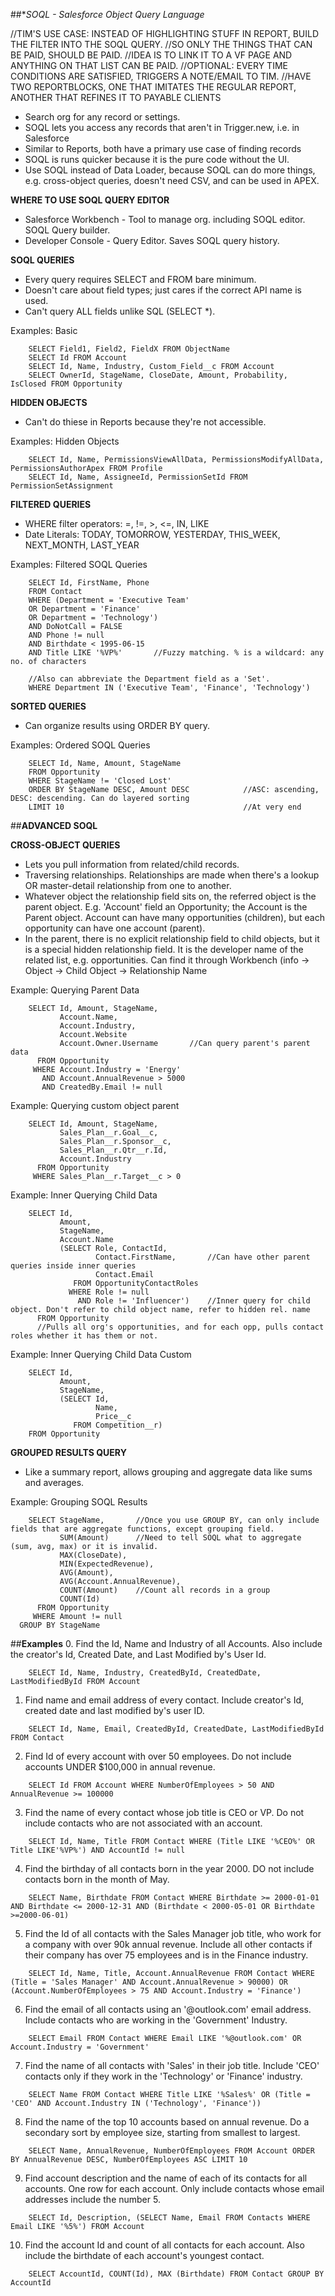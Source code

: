 ##**SOQL - Salesforce Object Query Language*

//TIM'S USE CASE: INSTEAD OF HIGHLIGHTING STUFF IN REPORT, BUILD THE FILTER INTO THE SOQL QUERY.
//SO ONLY THE THINGS THAT CAN BE PAID, SHOULD BE PAID.
//IDEA IS TO LINK IT TO A VF PAGE AND ANYTHING ON THAT LIST CAN BE PAID.
//OPTIONAL: EVERY TIME CONDITIONS ARE SATISFIED, TRIGGERS A NOTE/EMAIL TO TIM.
//HAVE TWO REPORTBLOCKS, ONE THAT IMITATES THE REGULAR REPORT, ANOTHER THAT REFINES IT TO PAYABLE CLIENTS

- Search org for any record or settings.
- SOQL lets you access any records that aren't in Trigger.new, i.e. in Salesforce
- Similar to Reports, both have a primary use case of finding records
- SOQL is runs quicker because it is the pure code without the UI.
- Use SOQL instead of Data Loader, because SOQL can do more things, e.g. cross-object queries, doesn't need CSV, and can be used in APEX.
	
**WHERE TO USE SOQL QUERY EDITOR**	
- Salesforce Workbench - Tool to manage org. including SOQL editor. SOQL Query builder.
- Developer Console - Query Editor. Saves SOQL query history.
	
	

**SOQL QUERIES**
- Every query requires SELECT and FROM bare minimum.
- Doesn't care about field types; just cares if the correct API name is used.
- Can't query ALL fields unlike SQL (SELECT *).

Examples: Basic
```Apex
	SELECT Field1, Field2, FieldX FROM ObjectName
	SELECT Id FROM Account
	SELECT Id, Name, Industry, Custom_Field__c FROM Account
	SELECT OwnerId, StageName, CloseDate, Amount, Probability, IsClosed FROM Opportunity
```

**HIDDEN OBJECTS**
- Can't do thiese in Reports because they're not accessible.

Examples: Hidden Objects
```Apex
	SELECT Id, Name, PermissionsViewAllData, PermissionsModifyAllData, PermissionsAuthorApex FROM Profile
	SELECT Id, Name, AssigneeId, PermissionSetId FROM PermissionSetAssignment
```

**FILTERED QUERIES**
- WHERE filter operators: =, !=, >, <=, IN, LIKE
- Date Literals: TODAY, TOMORROW, YESTERDAY, THIS_WEEK, NEXT_MONTH, LAST_YEAR

Examples: Filtered SOQL Queries
```Apex
	SELECT Id, FirstName, Phone 
	FROM Contact 
	WHERE (Department = 'Executive Team'
	OR Department = 'Finance'
	OR Department = 'Technology')
	AND DoNotCall = FALSE 
	AND Phone != null
	AND Birthdate < 1995-06-15
	AND Title LIKE '%VP%'		//Fuzzy matching. % is a wildcard: any no. of characters
	
	//Also can abbreviate the Department field as a 'Set'.
	WHERE Department IN ('Executive Team', 'Finance', 'Technology')
```
 
**SORTED QUERIES**
- Can organize results using ORDER BY query.

Examples: Ordered SOQL Queries
```Apex
	SELECT Id, Name, Amount, StageName
	FROM Opportunity
	WHERE StageName != 'Closed Lost'
	ORDER BY StageName DESC, Amount DESC			//ASC: ascending, DESC: descending. Can do layered sorting
	LIMIT 10										//At very end
```
	

##**ADVANCED SOQL**
	
**CROSS-OBJECT QUERIES**
- Lets you pull information from related/child records. 
- Traversing relationships. Relationships are made when there's a lookup OR master-detail relationship from one to another.
- Whatever object the relationship field sits on, the referred object is the parent object. E.g. 'Account' field an Opportunity; the Account is the Parent object. Account can have many opportunities (children), but each opportunity can have one account (parent).
- In the parent, there is no explicit relationship field to child objects, but it is a special hidden relationship field. It is the developer name of the related list, e.g. opportunities. Can find it through Workbench (info -> Object -> Child Object -> Relationship Name

Example: Querying Parent Data
```Apex
	SELECT Id, Amount, StageName,
		   Account.Name,
		   Account.Industry,
		   Account.Website
		   Account.Owner.Username		//Can query parent's parent data
	  FROM Opportunity
	 WHERE Account.Industry = 'Energy'
	   AND Account.AnnualRevenue > 5000
	   AND CreatedBy.Email != null
```

Example: Querying custom object parent
```Apex
	SELECT Id, Amount, StageName,
		   Sales_Plan__r.Goal__c,
		   Sales_Plan__r.Sponsor__c,
		   Sales_Plan__r.Qtr__r.Id,
		   Account.Industry
	  FROM Opportunity
	 WHERE Sales_Plan__r.Target__c > 0
```

Example: Inner Querying Child Data
```Apex
	SELECT Id,
		   Amount, 
		   StageName,
		   Account.Name
		   (SELECT Role, ContactId,
		   		   Contact.FirstName,		//Can have other parent queries inside inner queries
				   Contact.Email
	  	      FROM OpportunityContactRoles
		     WHERE Role != null
		       AND Role != 'Influencer')	//Inner query for child object. Don't refer to child object name, refer to hidden rel. name
	  FROM Opportunity
	  //Pulls all org's opportunities, and for each opp, pulls contact roles whether it has them or not.
```

Example: Inner Querying Child Data Custom
```Apex
	SELECT Id,
		   Amount,
		   StageName,
		   (SELECT Id,
		           Name,
				   Price__c
			  FROM Competition__r)
	FROM Opportunity
```		   

**GROUPED RESULTS QUERY**
- Like a summary report, allows grouping and aggregate data like sums and averages.

Example: Grouping SOQL Results
```Apex
	SELECT StageName,		//Once you use GROUP BY, can only include fields that are aggregate functions, except grouping field.
		   SUM(Amount)		//Need to tell SOQL what to aggregate (sum, avg, max) or it is invalid.
		   MAX(CloseDate),
		   MIN(ExpectedRevenue),
		   AVG(Amount),
		   AVG(Account.AnnualRevenue),
		   COUNT(Amount)	//Count all records in a group
		   COUNT(Id)
	  FROM Opportunity
	 WHERE Amount != null
  GROUP BY StageName
```


##**Examples**
0. Find the Id, Name and Industry of all Accounts. Also include the creator's Id, Created Date, and Last Modified by's User Id.
```Apex
	SELECT Id, Name, Industry, CreatedById, CreatedDate, LastModifiedById FROM Account
```

1. Find name and email address of every contact. Include creator's Id, created date and last modified by's user ID.
```Apex
	SELECT Id, Name, Email, CreatedById, CreatedDate, LastModifiedById FROM Contact
```

2. Find Id of every account with over 50 employees. Do not include accounts UNDER $100,000 in annual revenue.
```Apex
	SELECT Id FROM Account WHERE NumberOfEmployees > 50 AND AnnualRevenue >= 100000
```

3. Find the name of every contact whose job title is CEO or VP. Do not include contacts who are not associated with an account.
```Apex
	SELECT Id, Name, Title FROM Contact WHERE (Title LIKE '%CEO%' OR Title LIKE'%VP%') AND AccountId != null
```

4. Find the birthday of all contacts born in the year 2000. DO not include contacts born in the month of May.
```Apex
	SELECT Name, Birthdate FROM Contact WHERE Birthdate >= 2000-01-01 AND Birthdate <= 2000-12-31 AND (Birthdate < 2000-05-01 OR Birthdate >=2000-06-01)
```

5. Find the Id of all contacts with the Sales Manager job title, who work for a company with over 90k annual revenue. Include all other contacts if their company has over 75 employees and is in the Finance industry.
```Apex
	SELECT Id, Name, Title, Account.AnnualRevenue FROM Contact WHERE (Title = 'Sales Manager' AND Account.AnnualRevenue > 90000) OR (Account.NumberOfEmployees > 75 AND Account.Industry = 'Finance')
```

6. Find the email of all contacts using an '@outlook.com' email address. Include contacts who are working in the 'Government' Industry.
```Apex
	SELECT Email FROM Contact WHERE Email LIKE '%@outlook.com' OR Account.Industry = 'Government'
```

7. Find the name of all contacts with 'Sales' in their job title. Include 'CEO' contacts only if they work in the 'Technology' or 'Finance' industry.
```Apex
	SELECT Name FROM Contact WHERE Title LIKE '%Sales%' OR (Title = 'CEO' AND Account.Industry IN ('Technology', 'Finance'))
```
8. Find the name of the top 10 accounts based on annual revenue. Do a secondary sort by employee size, starting from smallest to largest.
```Apex
	SELECT Name, AnnualRevenue, NumberOfEmployees FROM Account ORDER BY AnnualRevenue DESC, NumberOfEmployees ASC LIMIT 10
```

9. Find account description and the name of each of its contacts for all accounts. One row for each account. Only include contacts whose email addresses include the number 5.
```Apex
	SELECT Id, Description, (SELECT Name, Email FROM Contacts WHERE Email LIKE '%5%') FROM Account
```

10. Find the account Id and count of all contacts for each account. Also include the birthdate of each account's youngest contact.
```Apex
	SELECT AccountId, COUNT(Id), MAX (Birthdate) FROM Contact GROUP BY AccountId
```
